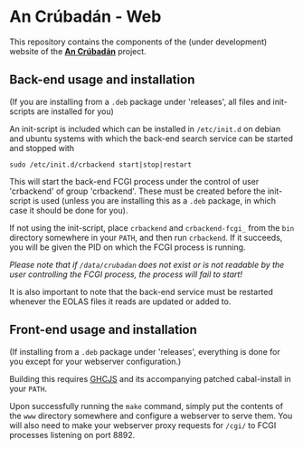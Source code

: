 # An Crúbadán - Web

This repository contains the components of the (under development)
website of the **[An Crúbadán](http://borel.slu.edu/crubadan/index.html)**
project.

## Back-end usage and installation

(If you are installing from a ```.deb``` package under 'releases', all
files and init-scripts are installed for you)

An init-script is included which can be installed in ```/etc/init.d```
on debian and ubuntu systems with which the back-end search service
can be started and stopped with

    sudo /etc/init.d/crbackend start|stop|restart

This will start the back-end FCGI process under the control of user
'crbackend' of group 'crbackend'. These must be created before the
init-script is used (unless you are installing this as a ```.deb```
package, in which case it should be done for you).

If not using the init-script, place ```crbackend``` and
```crbackend-fcgi_``` from the ```bin``` directory somewhere in your
```PATH```, and then run ```crbackend```.  If it succeeds, you will be
given the PID on which the FCGI process is running.

*Please note that if ```/data/crubadan``` does not exist or is not
 readable by the user controlling the FCGI process, the process will
 fail to start!*

It is also important to note that the back-end service must be
restarted whenever the EOLAS files it reads are updated or added to.


## Front-end usage and installation

(If installing from a ```.deb``` package under 'releases', everything
is done for you except for your webserver configuration.)

Building this requires [GHCJS](https://github.com/GHCJS/GHCJS.git) and
its accompanying patched cabal-install in your ```PATH```.

Upon successfully running the ```make``` command, simply put the
contents of the ```www``` directory somewhere and configure a
webserver to serve them.  You will also need to make your webserver
proxy requests for ```/cgi/``` to FCGI processes listening on port
8892.
